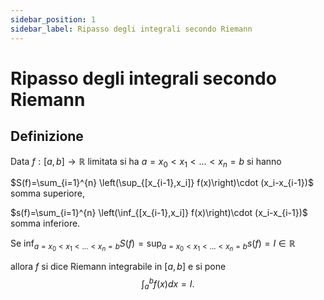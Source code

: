 ```yaml
---
sidebar_position: 1
sidebar_label: Ripasso degli integrali secondo Riemann
---
```


# Ripasso degli integrali secondo Riemann

## Definizione
Data $f:[a,b]\rightarrow\mathbb{R}$ limitata si ha $a=x_0 < x_1 < ... < x_n =b$ si hanno

$S(f)=\sum_{i=1}^{n} \left(\sup_{[x_{i-1},x_i]} f(x)\right)\cdot (x_i-x_{i-1})$ somma superiore,

$s(f)=\sum_{i=1}^{n} \left(\inf_{[x_{i-1},x_i]} f(x)\right)\cdot (x_i-x_{i-1})$ somma inferiore.

Se $\inf_{a=x_0 < x_1 < ... < x_n =b} S(f) = \sup_{a=x_0 < x_1 < ... < x_n =b} s(f) =I \in \mathbb{R}$ 

allora $f$ si dice Riemann integrabile in $[a,b]$ e si pone 
$$
    \int_{a}^{b} f(x)dx=I.
$$